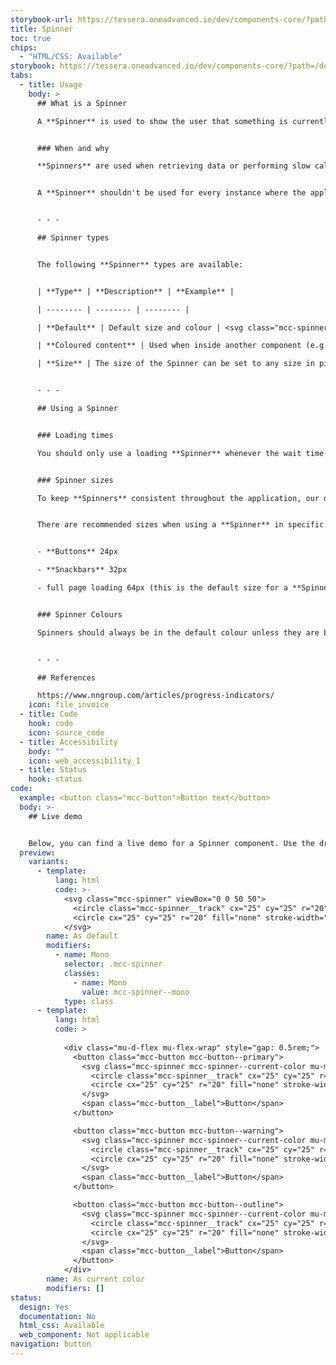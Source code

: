 ```yaml
---
storybook-url: https://tessera.oneadvanced.io/dev/components-core/?path=/docs/html-button--as-default
title: Spinner
toc: true
chips:
  - "HTML/CSS: Available"
storybook: https://tessera.oneadvanced.io/dev/components-core/?path=/docs/html-spinner--as-default
tabs:
  - title: Usage
    body: >
      ## What is a Spinner

      A **Spinner** is used to show the user that something is currently happening on the application. It is an animated component that **doesn't** show progress (that would be a [**Progress Indicator**](/components/progress-bar), but provides visual feedback to the user that the application has responded to their input and hasn't frozen.


      ### When and why

      **Spinners** are used when retrieving data or performing slow calculations, and help to notify users that something is underway. The waiting experience is a crucial aspect of a design. Although it may not be obvious what is occurring in the background, it is important to communicate clearly that progress is being made.


      A **Spinner** shouldn't be used for every instance where the application loads data - the vast majority of processes should be quick enough where the user's waiting time is inconsequential. Imagine a loading spinner appearing every time you clicked on something on a website, even if it only appeared for a brief second. That would get annoying quickly.


      - - -

      ## Spinner types


      The following **Spinner** types are available:


      | **Type** | **Description** | **Example** |

      | -------- | -------- | -------- |

      | **Default** | Default size and colour | <svg class="mcc-spinner" viewBox="0 0 50 50"><circle class="mcc-spinner__track" cx="25" cy="25" r="20" fill="none" stroke-width="5"></circle><circle cx="25" cy="25" r="20" fill="none" stroke-width="5"></circle></svg> |

      | **Coloured content** | Used when inside another component (e.g. Buttons and Snackbars). It automatically applies the appropriate colour to the Spinner dependent on the content colour of the component | <button  class="mcc-button mcc-button--primary">  <svg  class="mcc-spinner mcc-spinner--current-color mu-mr-03"  viewBox="0 0 50 50"  style="width: 24px;  height: 24px;"><circle  class="mcc-spinner__track"  cx="25"  cy="25"  r="20"  fill="none"  stroke-width="5"></circle><circle  cx="25"  cy="25"  r="20"  fill="none"  stroke-width="5"></circle></svg><span  class="mcc-button__label">Button</span></button> |

      | **Size** | The size of the Spinner can be set to any size in pixels, e.g. 24px | <svg  class="mcc-spinner"  viewBox="0 0 50 50"  style="width: 24px;  height: 24px;"><circle  class="mcc-spinner__track"  cx="25"  cy="25"  r="20"  fill="none"  stroke-width="5"></circle><circle  cx="25"  cy="25"  r="20"  fill="none"  stroke-width="5"></circle></svg> |


      - - -

      ## Using a Spinner


      ### Loading times

      You should only use a loading **Spinner** whenever the wait time is likely to be longer than three seconds. However, if the wait is potentially going to be longer than 10 seconds then a [**Progress Bar**](/components/progress-bar) should be used instead.


      ### Spinner sizes

      To keep **Spinners** consistent throughout the application, our default sizes to be used are 24px, 32px, 48px, 64px.  These fit in with our standard sizing across all components.


      There are recommended sizes when using a **Spinner** in specific scenarios, which should be followed to ensure consistency across products. 


      - **Buttons** 24px

      - **Snackbars** 32px 

      - full page loading 64px (this is the default size for a **Spinner**)


      ### Spinner Colours

      Spinners should always be in the default colour unless they are being used within another component (e.g. **Buttons** and **Snackbars**). When using a **Spinner** in a component, use the coloured content type to ensure the **Spinner** is in an accessible colour


      - - - 

      ## References

      https://www.nngroup.com/articles/progress-indicators/
    icon: file_invoice
  - title: Code
    hook: code
    icon: source_code
  - title: Accessibility
    body: ""
    icon: web_accessibility_1
  - title: Status
    hook: status
code:
  example: <button class="mcc-button">Button text</button>
  body: >-
    ## Live demo


    Below, you can find a live demo for a Spinner component. Use the drop-down menus and radio buttons to view the different Spinner Types and Variants.
  preview:
    variants:
      - template:
          lang: html
          code: >-
            <svg class="mcc-spinner" viewBox="0 0 50 50">
              <circle class="mcc-spinner__track" cx="25" cy="25" r="20" fill="none" stroke-width="5"></circle>
              <circle cx="25" cy="25" r="20" fill="none" stroke-width="5"></circle>
            </svg>
        name: As default
        modifiers:
          - name: Mono
            selector: .mcc-spinner
            classes:
              - name: Mono
                value: mcc-spinner--mono
            type: class
      - template:
          lang: html
          code: >
            
            <div class="mu-d-flex mu-flex-wrap" style="gap: 0.5rem;">
              <button class="mcc-button mcc-button--primary">
                <svg class="mcc-spinner mcc-spinner--current-color mu-mr-03" viewBox="0 0 50 50" style="width: 24px; height: 24px;">
                  <circle class="mcc-spinner__track" cx="25" cy="25" r="20" fill="none" stroke-width="5"></circle>
                  <circle cx="25" cy="25" r="20" fill="none" stroke-width="5"></circle>
                </svg>
                <span class="mcc-button__label">Button</span>
              </button>

              <button class="mcc-button mcc-button--warning">
                <svg class="mcc-spinner mcc-spinner--current-color mu-mr-03" viewBox="0 0 50 50" style="width: 24px; height: 24px;">
                  <circle class="mcc-spinner__track" cx="25" cy="25" r="20" fill="none" stroke-width="5"></circle>
                  <circle cx="25" cy="25" r="20" fill="none" stroke-width="5"></circle>
                </svg>
                <span class="mcc-button__label">Button</span>
              </button>

              <button class="mcc-button mcc-button--outline">
                <svg class="mcc-spinner mcc-spinner--current-color mu-mr-03" viewBox="0 0 50 50" style="width: 24px; height: 24px;">
                  <circle class="mcc-spinner__track" cx="25" cy="25" r="20" fill="none" stroke-width="5"></circle>
                  <circle cx="25" cy="25" r="20" fill="none" stroke-width="5"></circle>
                </svg>
                <span class="mcc-button__label">Button</span>
              </button>
            </div>
        name: As current color
        modifiers: []
status:
  design: Yes
  documentation: No
  html_css: Available
  web_component: Not applicable
navigation: button
---
```

